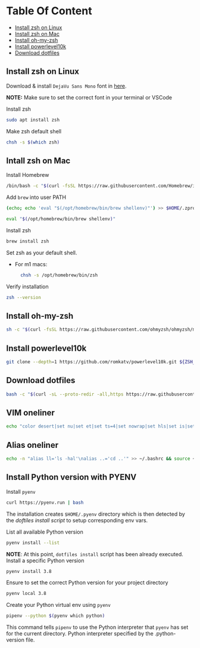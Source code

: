# Table Of Content
* [Install zsh on Linux](#install-zsh-on-linux)
* [Install zsh on Mac](#intall-zsh-on-mac)
* [Install oh-my-zsh](#install-oh-my-zsh)
* [Install powerlevel10k](#install-powerlevel10k)
* [Download dotfiles](#download-dotfiles)

## Install zsh on Linux
Download & install `DejaVu Sans Mono` font in [here](https://www.nerdfonts.com/font-downloads).

**NOTE:** Make sure to set the correct font in your terminal or VSCode

Install zsh
```bash
sudo apt install zsh
```

Make zsh default shell
```bash
chsh -s $(which zsh)
```

## Intall zsh on Mac
Install Homebrew
```bash
/bin/bash -c "$(curl -fsSL https://raw.githubusercontent.com/Homebrew/install/HEAD/install.sh)"
```

Add `brew` into user PATH
```bash
(echo; echo 'eval "$(/opt/homebrew/bin/brew shellenv)"') >> $HOME/.zprofile
```
```bash
eval "$(/opt/homebrew/bin/brew shellenv)"
```

Install zsh
```bash
brew install zsh
```

Set zsh as your default shell.
* For m1 macs:
  ```bash
    chsh -s /opt/homebrew/bin/zsh
  ```

Verify installation
```bash
zsh --version
```

## Install oh-my-zsh
```bash
sh -c "$(curl -fsSL https://raw.githubusercontent.com/ohmyzsh/ohmyzsh/master/tools/install.sh)"
```

## Install powerlevel10k
```bash
git clone --depth=1 https://github.com/romkatv/powerlevel10k.git ${ZSH_CUSTOM:-$HOME/.oh-my-zsh/custom}/themes/powerlevel10k
```

## Download dotfiles
```bash
bash -c "$(curl -sL --proto-redir -all,https https://raw.githubusercontent.com/MarioAlexis/dotfile/master/install.sh)"
```

## VIM oneliner
```bash
echo "color desert|set nu|set et|set ts=4|set nowrap|set hls|set is|set pt=<F2>|inoremap jk <esc>" > ~/.vimrc
```
## Alias oneliner
```bash
echo -n "alias ll='ls -hal'\nalias ..='cd ..'" >> ~/.bashrc && source ~/.bashrc
```

## Install Python version with PYENV
Install `pyenv`
```bash
curl https://pyenv.run | bash
```
The installation creates `$HOME/.pyenv` directory which is then detected by the _doftiles install script_ to setup corresponding env vars.

List all available Python version
```bash
pyenv install --list
```

**NOTE**: At this point, `dotfiles install` script has been already executed.
Install a specific Python version
```bash
pyenv install 3.8
```

Ensure to set the correct Python version for your project directory
```bash
pyenv local 3.8
```

Create your Python virtual env using `pyenv`
```bash
pipenv --python $(pyenv which python)
```
This command tells `pipenv` to use the Python interpreter that `pyenv` has set for the current directory.
Python interpreter specified by the .python-version file.